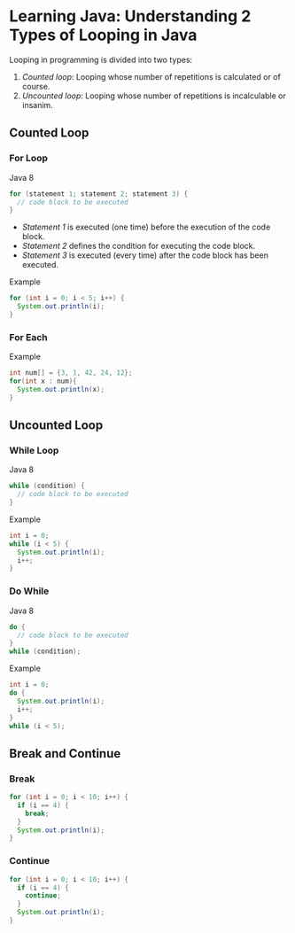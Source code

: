 # Learning Java: Understanding 2 Types of Looping in Java

Looping in programming is divided into two types:
1. *Counted loop*: Looping whose number of repetitions is calculated or of course.
2. *Uncounted loop*: Looping whose number of repetitions is incalculable or insanim.

## Counted Loop
### For Loop
Java 8
```java
for (statement 1; statement 2; statement 3) {
  // code block to be executed
}
```
- *Statement 1* is executed (one time) before the execution of the code block.
- *Statement 2* defines the condition for executing the code block.
- *Statement 3* is executed (every time) after the code block has been executed.

Example
```java
for (int i = 0; i < 5; i++) {
  System.out.println(i);
}
```
### For Each
Example
```java
int num[] = {3, 1, 42, 24, 12};
for(int x : num){
  System.out.println(x);
}
```

## Uncounted Loop
### While Loop
Java 8
```java
while (condition) {
  // code block to be executed
}
```

Example
```java
int i = 0;
while (i < 5) {
  System.out.println(i);
  i++;
}
```

### Do While
Java 8
```java
do {
  // code block to be executed
}
while (condition);
```

Example
```java
int i = 0;
do {
  System.out.println(i);
  i++;
}
while (i < 5);
```

## Break and Continue
### Break
```java
for (int i = 0; i < 10; i++) {
  if (i == 4) {
    break;
  }
  System.out.println(i);
}
```

### Continue
```java
for (int i = 0; i < 10; i++) {
  if (i == 4) {
    continue;
  }
  System.out.println(i);
}
```